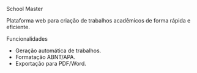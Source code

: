 School Master

Plataforma web para criação de trabalhos acadêmicos de forma rápida e eficiente.

Funcionalidades
- Geração automática de trabalhos.
- Formatação ABNT/APA.
- Exportação para PDF/Word.
